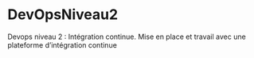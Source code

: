 # DevOpsNiveau2
Devops niveau 2 : Intégration continue. Mise en place et travail avec une plateforme d’intégration continue

